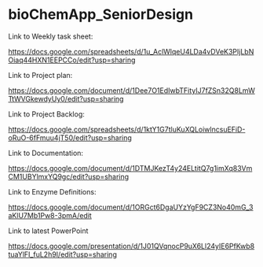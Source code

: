 # bioChemApp_SeniorDesign


Link to Weekly task sheet:

https://docs.google.com/spreadsheets/d/1u_AclWlqeU4LDa4vDVeK3PIjLbNOiaq44HXN1EEPCCo/edit?usp=sharing

Link to Project plan:

https://docs.google.com/document/d/1Dee7O1EdIwbTFityIJ7fZSn32Q8LmWTtWVGkewdyUy0/edit?usp=sharing

Link to Project Backlog:

https://docs.google.com/spreadsheets/d/1ktY1G7tluKuXQLoiwlncsuEFiD-oRuO-6fFmuu4jT50/edit?usp=sharing

Link to Documentation:

https://docs.google.com/document/d/1DTMJKezT4y24ELtitQ7g1imXq83VmCM1UBYlmxYQ9gc/edit?usp=sharing

Link to Enzyme Definitions: 

https://docs.google.com/document/d/1ORGct6DgaUYzYgF9CZ3No40mG_3aKlU7Mb1Pw8-3pmA/edit

Link to latest PowerPoint 

https://docs.google.com/presentation/d/1J01QVqnocP9uX6Ll24yIE6PfKwb8tuaYlFI_fuL2h9I/edit?usp=sharing

